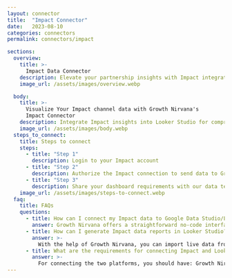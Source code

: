 ```yaml
---
layout: connector
title:  "Impact Connector"
date:   2023-08-10
categories: connectors
permalink: connectors/impact

sections:
  overview:
    title: >-
      Impact Data Connector
    description: Elevate your partnership insights with Impact integration. Seamlessly merge partnership data from Impact with Looker Studio's analytical capabilities, unlocking insights that drive partnership strategies, affiliate performance, and operational excellence.
    image_url: /assets/images/overview.webp

  body:
    title: >-
      Visualize Your Impact channel data with Growth Nirvana's
      Impact Connector
    description: Integrate Impact insights into Looker Studio for comprehensive partnership analytics that guide your strategic decisions.
    image_url: /assets/images/body.webp
  steps_to_connect:
    title: Steps to connect
    steps:
      - title: "Step 1"
        description: Login to your Impact account
      - title: "Step 2"
        description: Authorize the Impact connection to send data to Growth Nirvana
      - title: "Step 3"
        description: Share your dashboard requirements with our data team. We will build the report for you.
    image_url: /assets/images/steps-to-connect.webp
  faq:
    title: FAQs
    questions:
      - title: How can I connect my Impact data to Google Data Studio/Looker Studio?
        answer: Growth Nirvana offers a straightforward no-code interface to connect to Impact data sources.
      - title: How can I generate Impact data reports in Looker Studio?
        answer: >-
          With the help of Growth Nirvana, you can import live data from Impact into Looker Studio. These data can be viewed in charts, tables, and dashboards to generate branded reports that can be shared instantly.
      - title: What are the requirements for connecting Impact and Looker Studio?
        answer: >-
          For connecting the two platforms, you should have: Growth Nirvana Account and Impact Ads Account
---
```

